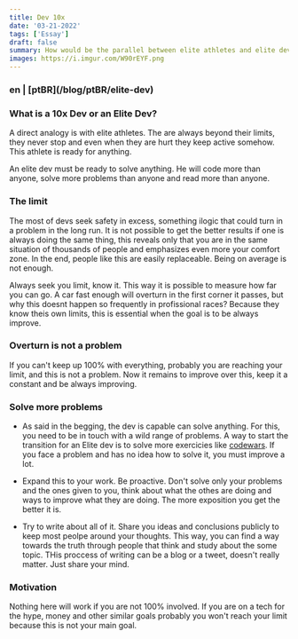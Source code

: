 ```yaml
---
title: Dev 10x
date: '03-21-2022'
tags: ['Essay']
draft: false
summary: How would be the parallel between elite athletes and elite devs?
images: https://i.imgur.com/W90rEYF.png
---
```


<h3>en | [ptBR](/blog/ptBR/elite-dev)</h3>

### What is a 10x Dev or an Elite Dev?

A direct analogy is with elite athletes. The are always beyond their limits, they never stop and even when they are hurt they keep active somehow. This athlete is ready for anything.

An elite dev must be ready to solve anything. He will code more than anyone, solve more problems than anyone and read more than anyone.

### The limit

The most of devs seek safety in excess, something ilogic that could turn in a problem in the long run. It is not possible to get the better results if one is always doing the same thing, this reveals only that you are in the same situation of thousands of people and emphasizes even more your comfort zone. In the end, people like this are easily replaceable. Being on average is not enough.

Always seek you limit, know it. This way it is possible to measure how far you can go. A car fast enough will overturn in the first corner it passes, but why this doesnt happen so frequently in profissional races? Because they know theis own limits, this is essential when the goal is to be always improve.

### Overturn is not a problem

If you can't keep up 100% with everything, probably you are reaching your limit, and this is not a problem. Now it remains to improve over this, keep it a constant and be always improving.

### Solve more problems

- As said in the begging, the dev is capable can solve anything. For this, you need to be in touch with a wild range of problems. A way to start the transition for an Elite dev is to solve more exercicies like [codewars](https://www.codewars.com/). If you face a problem and has no idea how to solve it, you must improve a lot.

- Expand this to your work. Be proactive. Don't solve only your problems and the ones given to you, think about what the othes are doing and ways to improve what they are doing. The more exposition you get the better it is.

- Try to write about all of it. Share you ideas and conclusions publicly to keep most peolpe around your thoughts. This way, you can find a way towards the truth through people that think and study about the some topic. THis proccess of writing can be a blog or a tweet, doesn't really matter. Just share your mind.

### Motivation

Nothing here will work if you are not 100% involved. If you are on a tech for the hype, money and other similar goals probably you won't reach your limit because this is not your main goal.

